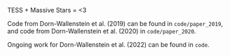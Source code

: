 TESS + Massive Stars = <3

Code from Dorn-Wallenstein et al. (2019) can be found in `code/paper_2019`, and code from Dorn-Wallenstein et al. (2020) in `code/paper_2020`.

Ongoing work for Dorn-Wallenstein et al. (2022) can be found in `code`.
